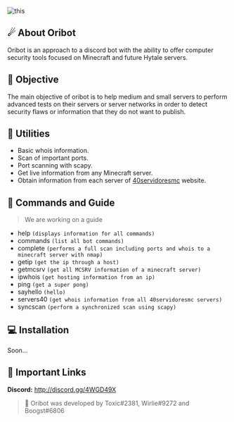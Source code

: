 ![this](https://img.shields.io/badge/Status-Under%20Development-lightgreen?style=for-the-badge)

## ☄ About Oribot
Oribot is an approach to a discord bot with the ability to offer computer security tools focused on Minecraft and future Hytale servers.

## 🎯 Objective
The main objective of oribot is to help medium and small servers to perform advanced tests on their servers or server networks in order to detect security flaws or information that they do not want to publish.

## 📒 Utilities
- Basic whois information.
- Scan of important ports.
- Port scanning with scapy.
- Get live information from any Minecraft server.
- Obtain information from each server of [40servidoresmc](https://www.40servidoresmc.es/) website.

## 🤖 Commands and Guide

> We are working on a guide

- help `(displays information for all commands)`
- commands `(list all bot commands)`
- complete `(performs a full scan including ports and whois to a minecraft server with nmap)`
- getip `(get the ip through a host)`   
- getmcsrv `(get all MCSRV information of a minecraft server)`
- ipwhois `(get hosting information from an ip)`
- ping `(get a super pong)`
- sayhello `(hello)`
- servers40 `(get whois information from all 40servidoresmc servers)`
- syncscan `(perform a synchronized scan using scapy)`

## 💻 Installation
Soon...

## 🔗 Important Links

**Discord:** http://discord.gg/4WGD49X

> 🔧 Oribot was developed by Toxic#2381, Wirlie#9272 and Boogst#6806